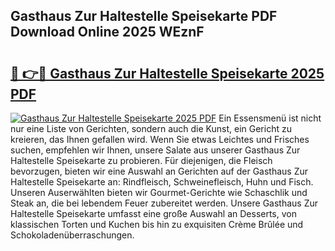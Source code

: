 ## Gasthaus Zur Haltestelle Speisekarte PDF Download Online 2025 WEznF

# <h2><a href="http://gccl59.nevu.top/?p=Gasthaus+Zur+Haltestelle+Speisekarte">🔗 👉🔴 Gasthaus Zur Haltestelle Speisekarte 2025 PDF</a></h2>

[![Gasthaus Zur Haltestelle Speisekarte 2025 PDF](https://i.imgur.com/dBaPXMq.png)](http://gccl59.nevu.top/?p=Gasthaus+Zur+Haltestelle+Speisekarte)
Ein Essensmenü ist nicht nur eine Liste von Gerichten, sondern auch die Kunst, ein Gericht zu kreieren, das Ihnen gefallen wird. Wenn Sie etwas Leichtes und Frisches suchen, empfehlen wir Ihnen, unsere Salate aus unserer Gasthaus Zur Haltestelle Speisekarte zu probieren. Für diejenigen, die Fleisch bevorzugen, bieten wir eine Auswahl an Gerichten auf der Gasthaus Zur Haltestelle Speisekarte an: Rindfleisch, Schweinefleisch, Huhn und Fisch. Unseren Auserwählten bieten wir Gourmet-Gerichte wie Schaschlik und Steak an, die bei lebendem Feuer zubereitet werden. Unsere Gasthaus Zur Haltestelle Speisekarte umfasst eine große Auswahl an Desserts, von klassischen Torten und Kuchen bis hin zu exquisiten Crème Brûlée und Schokoladenüberraschungen.
